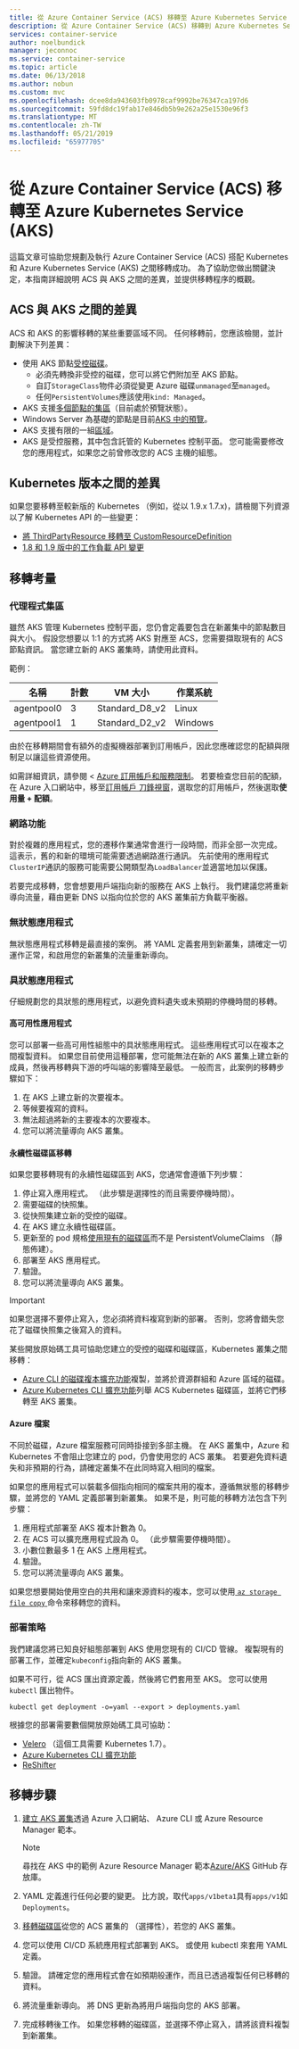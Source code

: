 ```yaml
---
title: 從 Azure Container Service (ACS) 移轉至 Azure Kubernetes Service (AKS)
description: 從 Azure Container Service (ACS) 移轉到 Azure Kubernetes Service (AKS)。
services: container-service
author: noelbundick
manager: jeconnoc
ms.service: container-service
ms.topic: article
ms.date: 06/13/2018
ms.author: nobun
ms.custom: mvc
ms.openlocfilehash: dcee8da943603fb0978caf9992be76347ca197d6
ms.sourcegitcommit: 59fd8dc19fab17e846db5b9e262a25e1530e96f3
ms.translationtype: MT
ms.contentlocale: zh-TW
ms.lasthandoff: 05/21/2019
ms.locfileid: "65977705"
---
```

# <a name="migrate-from-azure-container-service-acs-to-azure-kubernetes-service-aks"></a>從 Azure Container Service (ACS) 移轉至 Azure Kubernetes Service (AKS)

這篇文章可協助您規劃及執行 Azure Container Service (ACS) 搭配 Kubernetes 和 Azure Kubernetes Service (AKS) 之間移轉成功。 為了協助您做出關鍵決定，本指南詳細說明 ACS 與 AKS 之間的差異，並提供移轉程序的概觀。

## <a name="differences-between-acs-and-aks"></a>ACS 與 AKS 之間的差異

ACS 和 AKS 的影響移轉的某些重要區域不同。 任何移轉前，您應該檢閱，並計劃解決下列差異：

* 使用 AKS 節點[受控磁碟](../virtual-machines/windows/managed-disks-overview.md)。
    * 必須先轉換非受控的磁碟，您可以將它們附加至 AKS 節點。
    * 自訂`StorageClass`物件必須從變更 Azure 磁碟`unmanaged`至`managed`。
    * 任何`PersistentVolumes`應該使用`kind: Managed`。
* AKS 支援[多個節點的集區](https://docs.microsoft.com/azure/aks/use-multiple-node-pools)（目前處於預覽狀態）。
* Windows Server 為基礎的節點是目前[AKS 中的預覽](https://azure.microsoft.com/blog/kubernetes-on-azure/)。
* AKS 支援有限的一組[區域](https://docs.microsoft.com/azure/aks/quotas-skus-regions)。
* AKS 是受控服務，其中包含託管的 Kubernetes 控制平面。 您可能需要修改您的應用程式，如果您之前曾修改您的 ACS 主機的組態。

## <a name="differences-between-kubernetes-versions"></a>Kubernetes 版本之間的差異

如果您要移轉至較新版的 Kubernetes （例如，從以 1.9.x 1.7.x)，請檢閱下列資源以了解 Kubernetes API 的一些變更：

* [將 ThirdPartyResource 移轉至 CustomResourceDefinition](https://kubernetes.io/docs/tasks/access-kubernetes-api/migrate-third-party-resource/)
* [1.8 和 1.9 版中的工作負載 API 變更](https://kubernetes.io/docs/reference/workloads-18-19/)

## <a name="migration-considerations"></a>移轉考量

### <a name="agent-pools"></a>代理程式集區

雖然 AKS 管理 Kubernetes 控制平面，您仍會定義要包含在新叢集中的節點數目與大小。 假設您想要以 1:1 的方式將 AKS 對應至 ACS，您需要擷取現有的 ACS 節點資訊。 當您建立新的 AKS 叢集時，請使用此資料。

範例：

| 名稱 | 計數 | VM 大小 | 作業系統 |
| --- | --- | --- | --- |
| agentpool0 | 3 | Standard_D8_v2 |  Linux |
| agentpool1 | 1 | Standard_D2_v2 |  Windows |

由於在移轉期間會有額外的虛擬機器部署到訂用帳戶，因此您應確認您的配額與限制足以讓這些資源使用。 

如需詳細資訊，請參閱 < [Azure 訂用帳戶和服務限制](https://docs.microsoft.com/azure/azure-subscription-service-limits)。 若要檢查您目前的配額，在 Azure 入口網站中，移至[訂用帳戶 刀鋒視窗](https://portal.azure.com/#blade/Microsoft_Azure_Billing/SubscriptionsBlade)，選取您的訂用帳戶，然後選取**使用量 + 配額**。

### <a name="networking"></a>網路功能

對於複雜的應用程式，您的遷移作業通常會進行一段時間，而非全部一次完成。 這表示，舊的和新的環境可能需要透過網路進行通訊。 先前使用的應用程式`ClusterIP`通訊的服務可能需要公開類型為`LoadBalancer`並適當地加以保護。

若要完成移轉，您會想要用戶端指向新的服務在 AKS 上執行。 我們建議您將重新導向流量，藉由更新 DNS 以指向位於您的 AKS 叢集前方負載平衡器。

### <a name="stateless-applications"></a>無狀態應用程式

無狀態應用程式移轉是最直接的案例。 將 YAML 定義套用到新叢集，請確定一切運作正常，和啟用您的新叢集的流量重新導向。

### <a name="stateful-applications"></a>具狀態應用程式

仔細規劃您的具狀態的應用程式，以避免資料遺失或未預期的停機時間的移轉。

#### <a name="highly-available-applications"></a>高可用性應用程式

您可以部署一些高可用性組態中的具狀態應用程式。 這些應用程式可以在複本之間複製資料。 如果您目前使用這種部署，您可能無法在新的 AKS 叢集上建立新的成員，然後再移轉與下游的呼叫端的影響降至最低。 一般而言，此案例的移轉步驟如下：

1. 在 AKS 上建立新的次要複本。
2. 等候要複寫的資料。
3. 無法超過將新的主要複本的次要複本。
4. 您可以將流量導向 AKS 叢集。

#### <a name="migrating-persistent-volumes"></a>永續性磁碟區移轉

如果您要移轉現有的永續性磁碟區到 AKS，您通常會遵循下列步驟：

1. 停止寫入應用程式。 （此步驟是選擇性的而且需要停機時間）。
2. 需要磁碟的快照集。
3. 從快照集建立新的受控的磁碟。
4. 在 AKS 建立永續性磁碟區。
5. 更新至的 pod 規格[使用現有的磁碟區](https://docs.microsoft.com/azure/aks/azure-disk-volume)而不是 PersistentVolumeClaims （靜態佈建）。
6. 部署至 AKS 應用程式。
7. 驗證。
8. 您可以將流量導向 AKS 叢集。

> [!IMPORTANT]
> 如果您選擇不要停止寫入，您必須將資料複寫到新的部署。 否則，您將會錯失您花了磁碟快照集之後寫入的資料。

某些開放原始碼工具可協助您建立的受控的磁碟和磁碟區，Kubernetes 叢集之間移轉：

* [Azure CLI 的磁碟複本擴充功能](https://github.com/noelbundick/azure-cli-disk-copy-extension)複製，並將於資源群組和 Azure 區域的磁碟。
* [Azure Kubernetes CLI 擴充功能](https://github.com/yaron2/azure-kube-cli)列舉 ACS Kubernetes 磁碟區，並將它們移轉至 AKS 叢集。

#### <a name="azure-files"></a>Azure 檔案

不同於磁碟，Azure 檔案服務可同時掛接到多部主機。 在 AKS 叢集中，Azure 和 Kubernetes 不會阻止您建立的 pod，仍會使用您的 ACS 叢集。 若要避免資料遺失和非預期的行為，請確定叢集不在此同時寫入相同的檔案。

如果您的應用程式可以裝載多個指向相同的檔案共用的複本，遵循無狀態的移轉步驟，並將您的 YAML 定義部署到新叢集。 如果不是，則可能的移轉方法包含下列步驟：

1. 應用程式部署至 AKS 複本計數為 0。
2. 在 ACS 可以擴充應用程式設為 0。 （此步驟需要停機時間）。
3. 小數位數最多 1 在 AKS 上應用程式。
4. 驗證。
5. 您可以將流量導向 AKS 叢集。

如果您想要開始使用空白的共用和讓來源資料的複本，您可以使用[ `az storage file copy` ](https://docs.microsoft.com/cli/azure/storage/file/copy?view=azure-cli-latest)命令來移轉您的資料。

### <a name="deployment-strategy"></a>部署策略

我們建議您將已知良好組態部署到 AKS 使用您現有的 CI/CD 管線。 複製現有的部署工作，並確定`kubeconfig`指向新的 AKS 叢集。

如果不可行，從 ACS 匯出資源定義，然後將它們套用至 AKS。 您可以使用 `kubectl` 匯出物件。

```console
kubectl get deployment -o=yaml --export > deployments.yaml
```

根據您的部署需要數個開放原始碼工具可協助：

* [Velero](https://github.com/heptio/ark) （這個工具需要 Kubernetes 1.7）。
* [Azure Kubernetes CLI 擴充功能](https://github.com/yaron2/azure-kube-cli)
* [ReShifter](https://github.com/mhausenblas/reshifter)

## <a name="migration-steps"></a>移轉步驟

1. [建立 AKS 叢集](https://docs.microsoft.com/azure/aks/create-cluster)透過 Azure 入口網站、 Azure CLI 或 Azure Resource Manager 範本。

   > [!NOTE]
   > 尋找在 AKS 中的範例 Azure Resource Manager 範本[Azure/AKS](https://github.com/Azure/AKS/tree/master/examples/vnet) GitHub 存放庫。

2. YAML 定義進行任何必要的變更。 比方說，取代`apps/v1beta1`具有`apps/v1`如`Deployments`。

3. [移轉磁碟區](#migrating-persistent-volumes)從您的 ACS 叢集的 （選擇性），若您的 AKS 叢集。

4. 您可以使用 CI/CD 系統應用程式部署到 AKS。 或使用 kubectl 來套用 YAML 定義。

5. 驗證。 請確定您的應用程式會在如預期般運作，而且已透過複製任何已移轉的資料。

6. 將流量重新導向。 將 DNS 更新為將用戶端指向您的 AKS 部署。

7. 完成移轉後工作。 如果您移轉的磁碟區，並選擇不停止寫入，請將該資料複製到新叢集。
